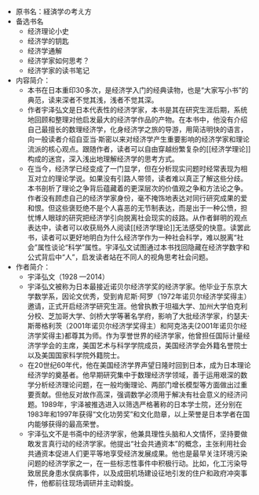 - 原书名：経済学の考え方
- 备选书名
    - 经济理论小史
    - 经济学的钥匙
    - 经济学通解
    - 经济学家如何思考？
    - 经济学家的读书笔记
- 内容简介：
    - 本书在日本重印30多次，是经济学入门的经典读物，也是“大家写小书”的典范，读来深者不觉其浅，浅者不觉其深。
    - 作者宇泽弘文是日本代表性的经济学家，本书是其在研究生涯后期，系统地回顾和整理对他启发最大的经济学作品的产物。在本书中，他没有介绍自己最擅长的数理经济学，化身经济学之旅的导游，用简洁明快的语言，向一般读者介绍自亚当·斯密以来对经济学产生重要影响的经济学家和理论流派的核心观点。跟随作者，读者可以自由穿越纷繁复杂的[[经济学理论]]构成的迷宫，深入浅出地理解经济学的思考方式。
    - 在当今，经济学已经变成了一门显学，但在分析现实问题时经常表现为相互对立的理论学说。如果没有引路人带领，读者难以真正了解这些分歧。本书剖析了理论之争背后蕴藏着的更深层次的价值观之争和方法论之争。作者没有顾虑自己的经济学家身份，毫不掩饰地表达对同行研究成果的爱和恨。但这些褒贬绝不是个人喜恶的无节制表达，而是出于一种公愤，担忧博人眼球的研究把经济学引向脱离社会现实的歧路。从作者鲜明的观点表达中，读者可以收获局外人阅读[[经济学理论]]无法感受的快意。读罢此书，读者可以更好地明白为什么经济学作为一种社会科学，难以脱离“社会”属性谈论“科学”属性。宇泽弘文试图通过本书找回隐藏在经济学数字和公式背后中“人”，启发读者站在不同人的视角思考社会问题。
- 作者简介：
    - 宇泽弘文（1928 —2014）
    - 宇泽弘文被称为日本最接近诺贝尔经济学奖的经济学家。他毕业于东京大学数学系，因论文优秀，受到肯尼斯·阿罗（1972年诺贝尔经济学奖得主）邀请，正式开启经济学研究生涯。他曾执教于坦福大学、加州大学伯克利分校、芝加哥大学、剑桥大学等著名学府，影响了大批经济学家，约瑟夫·斯蒂格利茨（2001年诺贝尔经济学奖得主）和阿克洛夫(2001年诺贝尔经济学奖得主)都尊其为师。作为享誉世界的经济学家，他曾担任国际计量经济学学会的主席，美国艺术与科学学院成员，美国经济学会外籍名誉院士以及美国国家科学院外籍院士。
    - 在20世纪60年代，他在美国经济学界声望日隆时回到日本，成为日本理论经济学的奠基者。他早期研究集中于数理经济学领域，善于运用艰深的数学分析经济理论问题，在一般均衡理论、两部门增长模型等方面做出过重要贡献。但他反对故作高深，强调数学必须用于解决有社会意义的经济问题。1989年，宇泽被推选进入以筛选严格著称的日本学士院，还分别在1983年和1997年获得“文化功劳奖”和文化勋章，以上荣誉是日本学者在国内能够获得的最高荣誉。
    - 宇泽弘文不是书斋中的经济学家，他兼具理性头脑和人文情怀，坚持要做敢发言真行动的经济学家。他提出“社会共通资本”的概念，主张利用社会共通资本促进人们更平等地享受经济发展成果。他也是最早关注环境污染问题的经济学家之一，在一些标志性事件中积极行动。比如，化工污染导致居民身患水俣病事件，以及成田机场建设征地引发的住户和政府冲突事件，他都前往现场调研并主动斡旋。

